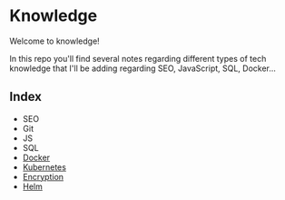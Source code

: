 # Knowledge
Welcome to knowledge! 

In this repo you'll find several notes regarding different types of tech knowledge that I'll be adding regarding SEO, JavaScript, SQL, Docker... 

##  Index
* SEO
* Git
* JS
* SQL
* [Docker](./docker/docker.md)
* [Kubernetes](./kubernetes/kubernetes.md)
* [Encryption](./encryption/encryption.md)
* [Helm](./helm/helm.md)